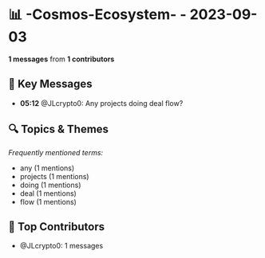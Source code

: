 # 📊 -Cosmos-Ecosystem- - 2023-09-03
**1 messages** from **1 contributors**

## 💬 Key Messages
- **05:12** @JLcrypto0: Any projects doing deal flow?

## 🔍 Topics & Themes
*Frequently mentioned terms:*
- any (1 mentions)
- projects (1 mentions)
- doing (1 mentions)
- deal (1 mentions)
- flow (1 mentions)

## 👥 Top Contributors
- @JLcrypto0: 1 messages